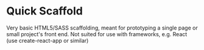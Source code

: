 # Quick Scaffold #

Very basic HTML5/SASS scaffolding, meant for prototyping a single page or small project's front end. Not suited for use with frameworks, e.g. React (use create-react-app or similar)  
